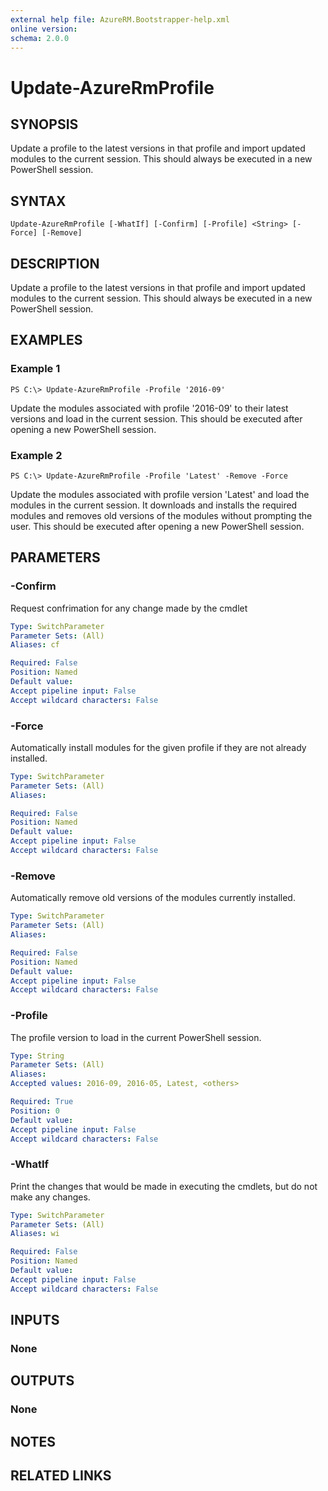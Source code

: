```yaml
---
external help file: AzureRM.Bootstrapper-help.xml
online version: 
schema: 2.0.0
---
```


# Update-AzureRmProfile
## SYNOPSIS
Update a profile to the latest versions in that profile and import updated modules to the current session. This should always be executed in a new PowerShell session.

## SYNTAX

```
Update-AzureRmProfile [-WhatIf] [-Confirm] [-Profile] <String> [-Force] [-Remove]
```

## DESCRIPTION
Update a profile to the latest versions in that profile and import updated modules to the current session. This should always be executed in a new PowerShell session.

## EXAMPLES

### Example 1
```
PS C:\> Update-AzureRmProfile -Profile '2016-09'
```

Update the modules associated with profile '2016-09' to their latest versions and load in the current session.  This should be executed after opening a new PowerShell session.

### Example 2
```
PS C:\> Update-AzureRmProfile -Profile 'Latest' -Remove -Force
```

Update the modules associated with profile version 'Latest' and load the modules in the current session. It downloads and installs the required modules and removes old versions of the modules without prompting the user. This should be executed after opening a new PowerShell session.

## PARAMETERS

### -Confirm
Request confrimation for any change made by the cmdlet

```yaml
Type: SwitchParameter
Parameter Sets: (All)
Aliases: cf

Required: False
Position: Named
Default value: 
Accept pipeline input: False
Accept wildcard characters: False
```

### -Force
Automatically install modules for the given profile if they are not already installed.

```yaml
Type: SwitchParameter
Parameter Sets: (All)
Aliases: 

Required: False
Position: Named
Default value: 
Accept pipeline input: False
Accept wildcard characters: False
```

### -Remove
Automatically remove old versions of the modules currently installed.

```yaml
Type: SwitchParameter
Parameter Sets: (All)
Aliases: 

Required: False
Position: Named
Default value: 
Accept pipeline input: False
Accept wildcard characters: False
```

### -Profile
The profile version to load in the current PowerShell session.

```yaml
Type: String
Parameter Sets: (All)
Aliases: 
Accepted values: 2016-09, 2016-05, Latest, <others>

Required: True
Position: 0
Default value: 
Accept pipeline input: False
Accept wildcard characters: False
```

### -WhatIf
Print the changes that would be made in executing the cmdlets, but do not make any changes.

```yaml
Type: SwitchParameter
Parameter Sets: (All)
Aliases: wi

Required: False
Position: Named
Default value: 
Accept pipeline input: False
Accept wildcard characters: False
```

## INPUTS

### None

## OUTPUTS

### None

## NOTES

## RELATED LINKS
